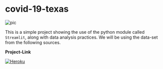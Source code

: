 # covid-19-texas
![pic](https://www.dshs.texas.gov/uploadedImages/Content/Prevention_and_Preparedness/immunize/images/covid19-banner.jpg)

This is a simple project showing the use of the python module called `Streamlit`, along with data analysis practices.
We will be using the data-set from the following sources.

**Project-Link**

<a href="https://texas-covid019.herokuapp.com" role="button" target="_blank">
<img alt="Heroku" src="https://img.shields.io/badge/-Heroku-623ce4?style=flat-square&logo=Heroku&logoColor=Purple" />
    </a>
